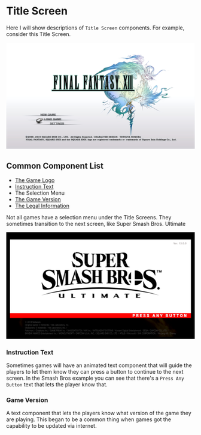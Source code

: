 # Title Screen

Here I will show descriptions of `Title Screen` components. For example, consider this Title Screen.

![Final Fantasy XIII](<../../.gitbook/assets/final fantasy title screen>)

## Common Component List

* [The Game Logo](../../game-components/game-logo.md)
* [Instruction Text](./#instruction-text)
* The Selection Menu
* [The Game Version](./#game-version)
* [The Legal Information](../../game-components/legal-information.md)

Not all games have a selection menu under the Title Screens. They sometimes transition to the next screen, like Super Smash Bros. Ultimate

![](<../../.gitbook/assets/super smash bros ultimate title screen>)

### Instruction Text

Sometimes games will have an animated text component that will guide the players to let them know they can press a button to continue to the next screen. In the Smash Bros example you can see that there's a `Press Any Button` text that lets the player know that.

### Game Version

A text component that lets the players know what version of the game they are playing. This began to be a common thing when games got the capability to be updated via internet.
